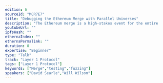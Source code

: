 ```yaml
---
edition: 6
sourceId: "MCR7E7"
title: "Debugging the Ethereum Merge with Parallel Universes"
description: "The Ethereum merge is a high-stakes event for the entire industry, and requires several large, stateful, distributed software systems to behave flawlessly in order for it to succeed. Unfortunately, it’s very difficult to develop distributed stateful systems like a blockchain with high confidence. Many of the worst bugs in these systems don’t show up in the happy case, but require particular network, hardware, or timing conditions in order to manifest."
youtubeUrl: ""
ipfsHash: ""
ethernaIndex: ""
ethernaPermalink: ""
duration: 0
expertise: "Beginner"
type: "Talk"
track: "Layer 1 Protocol"
tags: ["Layer 1 Protocol"]
keywords: ["Merge","testing","fuzzing"]
speakers: ["David Searle","Will Wilson"]
---
```

